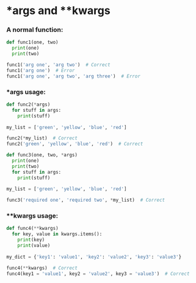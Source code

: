 # *args and **kwargs

### A normal function: 

```python
def func1(one, two)
  print(one)
  print(two)

func1('arg one', 'arg two')  # Correct
func1('arg one')  # Error
func1('arg one', 'arg two', 'arg three')  # Error
```

### *args usage:

```python
def func2(*args)
  for stuff in args:
    print(stuff)
    
my_list = ['green', 'yellow', 'blue', 'red']

func2(*my_list)  # Correct
func2('green', 'yellow', 'blue', 'red')  # Correct
```


```python
def func3(one, two, *args)
  print(one)
  print(two)
  for stuff in args:
    print(stuff)
    
my_list = ['green', 'yellow', 'blue', 'red']

func3('required one', 'required two', *my_list)  # Correct
```


### **kwargs usage:

```python
def func4(**kwargs)
  for key, value in kwargs.items():
    print(key)
    print(value)
    
my_dict = {'key1': 'value1', 'key2': 'value2', 'key3': 'value3'}

func4(**kwargs)  # Correct
func4(key1 = 'value1', key2 = 'value2', key3 = 'value3')  # Correct
```
